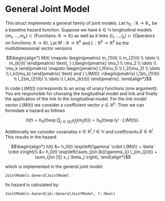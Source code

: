 # General Joint Model


This struct implements a general family of joint models. Let $h_0:\mathbb{R} \to\mathbb{R}_{+}$ be a baseline hazard function. Suppose we have $k\in \mathbb{N}$ longitudinal models $\{m_{1},\dots, m_{k}\}\subset \{\text{Functions: }\mathbb{R}\to\mathbb{R}\}$ as well as $k$ links $\{l_{1},\dots, l_{k}\}\subset \{\text{Operators on functions: }\mathbb{R}\to\mathbb{R}\}$. Let $M: \mathbb{R} \to \mathbb{R}^k$ and $L:\mathbb{R}^k \to \mathbb{R}^k$ be the multidimensional vector versions

```math
\begin{align*}
    M(t) \mapsto \begin{pmatrix}
    m_{1}(t) \\ m_{2}(t) \\ \dots \\ m_{k}(t)
\end{pmatrix} \text{, }
    L\begin{pmatrix}
    \mu_1 \\ \mu_2 \\ \dots \\ \mu_k
\end{pmatrix} \mapsto \begin{pmatrix}
    l_1(\mu_1) \\ l_2(\mu_2) \\ \dots \\ l_k(\mu_k)
\end{pmatrix} \text{ and } L(M(t)) =\begin{pmatrix}
    l_1(m_{1}(t)) \\ l_2(m_{2}(t)) \\ \dots \\ l_k(m_{k}(t))
\end{pmatrix}.
\end{align*}
```


In code $L(M(t))$ corresponds to an array of unary functions (one argument). You are responsible for choosing the longitudinal model and link and finally the application of the link to the longitudinal model. For the link model vector $L(M(t))$ we consider a coefficient vector $\gamma \in \mathbb{R}^k$. Then we can formulate a hazard as follows

```math
h(t) = h_0(t) \exp\left(\sum_{j\in [k]}\gamma_{j} l_j(m_{j}(t))  \right) = h_0(t) \exp(\gamma' \cdot L(M(t))).
``` 
Additionally we consider covariates $x\in \mathbb{R}^l, l\in\mathbb{N}$ and coefficients $\beta \in \mathbb{R}^l$. This results in the hazard

```math
\begin{align*}
h(t) &= h_0(t) \exp\left(\gamma' \cdot L(M(t)) + \beta' \cdot x\right)\\
     &= h_0(t) \exp\left(\sum_{j\in [k]}\gamma_{j} l_j(m_{j}(t)) + \sum_{j\in [l]} x_j  \beta_j  \right),
\end{align*}
```
which is implemented in the general joint model:


```@docs
JointModels.GeneralJointModel
```

Its hazard is calculated by:

```@docs
JointModels.hazard(jm::GeneralJointModel, t::Real)
```